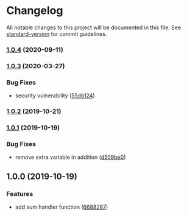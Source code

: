 # Changelog

All notable changes to this project will be documented in this file. See [standard-version](https://github.com/conventional-changelog/standard-version) for commit guidelines.

### [1.0.4](https://github.com/davixyz/ccc/compare/v1.0.3...v1.0.4) (2020-09-11)

### [1.0.3](https://github.com/davixyz/ccc/compare/v1.0.1...v1.0.3) (2020-03-27)


### Bug Fixes

* security vulnerability ([55db124](https://github.com/davixyz/ccc/commit/55db1244cb796a05a32c1ed506c16275f53cf15a))

### [1.0.2](https://github.com/davixyz/ccc/compare/v1.0.1...v1.0.2) (2019-10-21)

### [1.0.1](https://github.com/davixyz/ccc/compare/v1.0.0...v1.0.1) (2019-10-19)


### Bug Fixes

* remove extra variable in addition ([d509be0](https://github.com/davixyz/ccc/commit/d509be0e4859625c3704d52ab9f284bfe4893baf))

## 1.0.0 (2019-10-19)


### Features

* add sum handler function ([6688287](https://github.com/davixyz/ccc/commit/6688287b1d316cca1dc8c1a22fac1376e0a4eda2))
